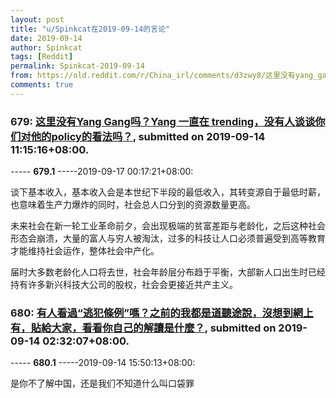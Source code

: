 ```yaml
---
layout: post
title: "u/Spinkcat在2019-09-14的言论"
date: 2019-09-14
author: Spinkcat
tags: [Reddit]
permalink: Spinkcat-2019-09-14
from: https://old.reddit.com/r/China_irl/comments/d3zwy8/这里没有yang_gang吗yang_一直在/
comments: true
---
```


### 679: [这里没有Yang Gang吗？Yang 一直在 trending，没有人谈谈你们对他的policy的看法吗？](https://old.reddit.com/r/China_irl/comments/d3zwy8/这里没有yang_gang吗yang_一直在/), submitted on 2019-09-14 11:15:16+08:00.

----- __679.1__ -----2019-09-17 00:17:21+08:00:

谈下基本收入，基本收入会是本世纪下半段的最低收入，其转变源自于最低时薪，也意味着生产力爆炸的同时，社会总人口分到的资源数量更高。

未来社会在新一轮工业革命前夕，会出现极端的贫富差距与老龄化，之后这种社会形态会崩溃，大量的富人与穷人被淘汰，过多的科技让人口必须普遍受到高等教育才能维持社会运作，整体社会中产化。

届时大多数老龄化人口将去世，社会年龄层分布趋于平衡，大部新人口出生时已经持有许多新兴科技大公司的股权，社会会更接近共产主义。

### 680: [有人看過“逃犯條例”嗎？之前的我都是道聽途說，沒想到網上有，貼給大家，看看你自己的解讀是什麼？](https://old.reddit.com/r/saraba1st/comments/d3thnu/有人看過逃犯條例嗎之前的我都是道聽途說沒想到網上有貼給大家看看你自己的解讀是什麼/), submitted on 2019-09-14 02:32:07+08:00.

----- __680.1__ -----2019-09-14 15:50:13+08:00:

是你不了解中国，还是我们不知道什么叫口袋罪

